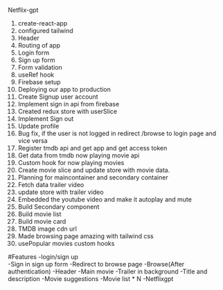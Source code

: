 Netflix-gpt

1. create-react-app
2. configured tailwind
3. Header
3. Routing of app
4. Login form
5. Sign up form
6. Form validation
7. useRef hook
8. Firebase setup
9. Deploying our app to production
10. Create Signup user account
11. Implement sign in api from firebase
12. Created redux store with userSlice
13. Implement Sign out
14. Update profile
15. Bug fix, if the user is not logged in redirect /browse to login page and vice versa
16. Register tmdb api and get app and get access token
17. Get data from tmdb now playing movie api
18. Custom hook for now playing movies
19. Create movie slice and update store with movie data.
20. Planning for maincontainer and secondary container
21. Fetch data trailer video
22. update store with trailer video
23. Embedded the youtube video and make it autoplay and mute
24. Build Secondary component
25. Build movie list
26. Build movie card
27. TMDB image cdn url
28. Made browsing page amazing with tailwind css
29. usePopular movies custom hooks

#Features
-login/sign up    
    -Sign in sign up form
    -Redirect to browse page
-Browse(After authentication)
    -Header
    -Main movie
        -Trailer in background
        -Title and description
        -Movie suggestions
            -Movie list * N
-Netflixgpt